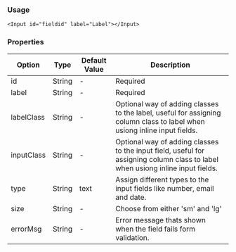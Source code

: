 ### Usage

```
<Input id="fieldid" label="Label"></Input>
```

### Properties

| Option | Type | Default Value | Description |
| ------ | ---- | ------------- | ----------- |
| id  | String | - | Required |
| label | String | - | Required |
| labelClass | String | - | Optional way of adding classes to the label, useful for assigning column class to label when usiong inline input fields. |
| inputClass | String | - | Optional way of adding classes to the input field, useful for assigning column class to label when usiong inline input fields. |
| type | String | text | Assign different types to the input fields like number, email and date. |
| size | String | - | Choose from either 'sm' and 'lg' |
| errorMsg | String | - | Error message thats shown when the field fails form validation. |
